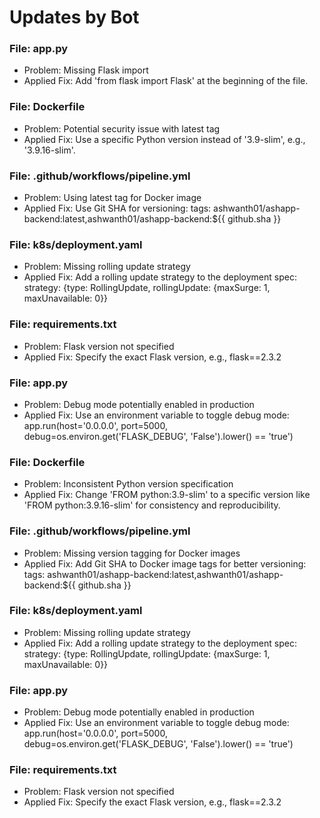 # Updates by Bot

### File: app.py
- Problem: Missing Flask import
- Applied Fix: Add 'from flask import Flask' at the beginning of the file.

### File: Dockerfile
- Problem: Potential security issue with latest tag
- Applied Fix: Use a specific Python version instead of '3.9-slim', e.g., '3.9.16-slim'.

### File: .github/workflows/pipeline.yml
- Problem: Using latest tag for Docker image
- Applied Fix: Use Git SHA for versioning: tags: ashwanth01/ashapp-backend:latest,ashwanth01/ashapp-backend:${{ github.sha }}

### File: k8s/deployment.yaml
- Problem: Missing rolling update strategy
- Applied Fix: Add a rolling update strategy to the deployment spec: strategy: {type: RollingUpdate, rollingUpdate: {maxSurge: 1, maxUnavailable: 0}}

### File: requirements.txt
- Problem: Flask version not specified
- Applied Fix: Specify the exact Flask version, e.g., flask==2.3.2

### File: app.py
- Problem: Debug mode potentially enabled in production
- Applied Fix: Use an environment variable to toggle debug mode: app.run(host='0.0.0.0', port=5000, debug=os.environ.get('FLASK_DEBUG', 'False').lower() == 'true')

### File: Dockerfile
- Problem: Inconsistent Python version specification
- Applied Fix: Change 'FROM python:3.9-slim' to a specific version like 'FROM python:3.9.16-slim' for consistency and reproducibility.

### File: .github/workflows/pipeline.yml
- Problem: Missing version tagging for Docker images
- Applied Fix: Add Git SHA to Docker image tags for better versioning: tags: ashwanth01/ashapp-backend:latest,ashwanth01/ashapp-backend:${{ github.sha }}

### File: k8s/deployment.yaml
- Problem: Missing rolling update strategy
- Applied Fix: Add a rolling update strategy to the deployment spec: strategy: {type: RollingUpdate, rollingUpdate: {maxSurge: 1, maxUnavailable: 0}}

### File: app.py
- Problem: Debug mode potentially enabled in production
- Applied Fix: Use an environment variable to toggle debug mode: app.run(host='0.0.0.0', port=5000, debug=os.environ.get('FLASK_DEBUG', 'False').lower() == 'true')

### File: requirements.txt
- Problem: Flask version not specified
- Applied Fix: Specify the exact Flask version, e.g., flask==2.3.2

